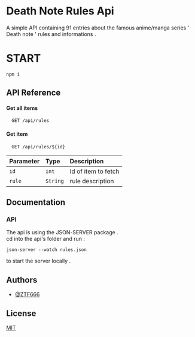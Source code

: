 # Death Note Rules Api

A simple API containing 91 entries about the famous anime/manga series ' Death note ' rules and informations .

# START

```
npm i
```

## API Reference

#### Get all items

```http
  GET /api/rules
```

#### Get item

```http
  GET /api/rules/${id}
```

| Parameter | Type     | Description         |
| :-------- | :------- | :------------------ |
| `id`      | `int`    | Id of item to fetch |
| `rule`    | `String` | rule description    |

## Documentation

### API

The api is using the JSON-SERVER package .  
cd into the api's folder and run :

```
json-server --watch rules.json
```

to start the server locally .

## Authors

- [@ZTF666](https://www.github.com/ZTF666)

## License

[MIT](https://choosealicense.com/licenses/mit/)
